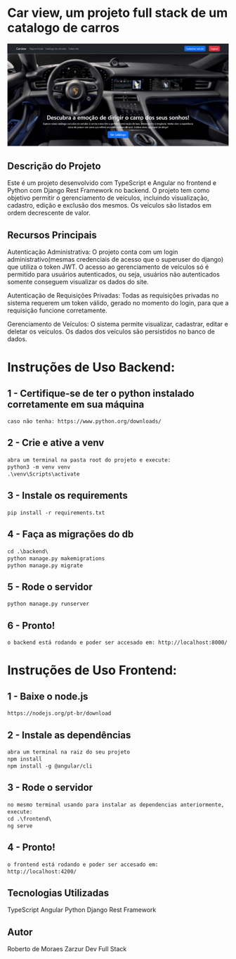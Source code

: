 # Car view, um projeto full stack de um catalogo de carros

![Print do site](main_screen.png)

## Descrição do Projeto
Este é um projeto desenvolvido com TypeScript e Angular no frontend e Python com Django Rest Framework no backend. O projeto tem como objetivo permitir o gerenciamento de veículos, incluindo visualização, cadastro, edição e exclusão dos mesmos. Os veículos são listados em ordem decrescente de valor.

## Recursos Principais
Autenticação Administrativa: O projeto conta com um login administrativo(mesmas credenciais de acesso que o superuser do django) que utiliza o token JWT. O acesso ao gerenciamento de veículos só é permitido para usuários autenticados, ou seja, usuários não autenticados somente conseguem visualizar os dados do site.

Autenticação de Requisições Privadas: Todas as requisições privadas no sistema requerem um token válido, gerado no momento do login, para que a requisição funcione corretamente.

Gerenciamento de Veículos: O sistema permite visualizar, cadastrar, editar e deletar os veículos. Os dados dos veículos são persistidos no banco de dados.

# Instruções de Uso Backend:

## 1 - Certifique-se de ter o python instalado corretamente em sua máquina
    caso não tenha: https://www.python.org/downloads/

## 2 - Crie e ative a venv
    abra um terminal na pasta root do projeto e execute:
    python3 -m venv venv
    .\venv\Scripts\activate

## 3 - Instale os requirements
    pip install -r requirements.txt

## 4 - Faça as migrações do db
    cd .\backend\
    python manage.py makemigrations
    python manage.py migrate

## 5 - Rode o servidor
    python manage.py runserver

## 6 - Pronto!
    o backend está rodando e poder ser accesado em: http://localhost:8000/


# Instruções de Uso Frontend:

## 1 - Baixe o node.js
    https://nodejs.org/pt-br/download

## 2 - Instale as dependências
    abra um terminal na raiz do seu projeto
    npm install
    npm install -g @angular/cli

## 3 - Rode o servidor
    no mesmo terminal usando para instalar as dependencias anteriormente, execute:
    cd .\frontend\
    ng serve

## 4 - Pronto!
    o frontend está rodando e poder ser accesado em: http://localhost:4200/



## Tecnologias Utilizadas
TypeScript
Angular
Python
Django Rest Framework

## Autor
Roberto de Moraes Zarzur
Dev Full Stack